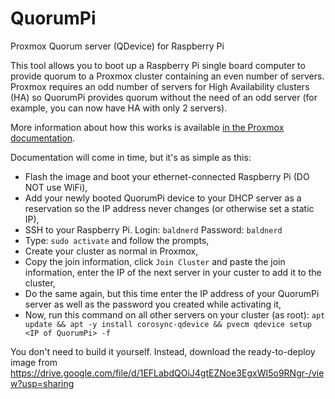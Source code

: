 # QuorumPi
Proxmox Quorum server (QDevice) for Raspberry Pi

This tool allows you to boot up a Raspberry Pi single board computer to provide quorum to a Proxmox cluster containing an even number of servers. Proxmox requires an odd number of servers for High Availability clusters (HA) so QuorumPi provides quorum without the need of an odd server (for example, you can now have HA with only 2 servers).

More information about how this works is available [in the Proxmox documentation](https://pve.proxmox.com/wiki/Cluster_Manager#_corosync_external_vote_support).

Documentation will come in time, but it's as simple as this:
- Flash the image and boot your ethernet-connected Raspberry Pi (DO NOT use WiFi),
- Add your newly booted QuorumPi device to your DHCP server as a reservation so the IP address never changes (or otherwise set a static IP),
- SSH to your Raspberry Pi. Login: `baldnerd` Password: `baldnerd`
- Type: `sudo activate` and follow the prompts,
- Create your cluster as normal in Proxmox,
- Copy the join information, click `Join Cluster` and paste the join information, enter the IP of the next server in your custer to add it to the cluster,
- Do the same again, but this time enter the IP address of your QuorumPi server as well as the password you created while activating it,
- Now, run this command on all other servers on your cluster (as root): `apt update && apt -y install corosync-qdevice && pvecm qdevice setup <IP of QuorumPi> -f`

You don't need to build it yourself. Instead, download the ready-to-deploy image from https://drive.google.com/file/d/1EFLabdQOiJ4gtEZNoe3EgxWI5o9RNgr-/view?usp=sharing
